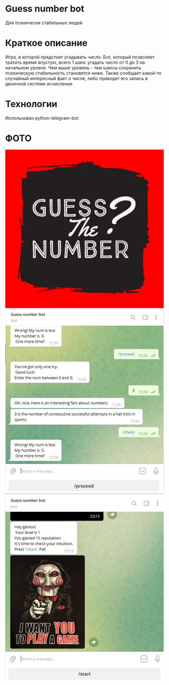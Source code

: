 # Guess number bot
Для психически стабильных людей 
# Краткое описание
Игра, в которой предстоит угадывать число.
Бот, который позволяет тратить время впустую,
всего 1 шанс угадать число от 0 до 3 на начальном уровне.
Чем выше уровень - тем шансы сохранить психическую
стабильность становятся ниже.
Также сообщает какой-то случайный интересный факт о числе, либо 
приводит его запись в двоичной системе исчисления.
# Технологии
Использован python-telegram-bot
# ФОТО
![Лого](pics/logo.jpeg)
![Интересный факт о числах](pics/chat.jpg)
![Достижения](pics/stats.jpg)
